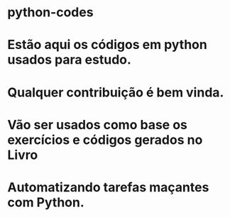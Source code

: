 # python-codes
# Estão aqui os códigos em python usados para estudo.
# Qualquer contribuição é bem vinda.
# Vão ser usados como base os exercícios e códigos gerados no Livro
# Automatizando tarefas maçantes com Python.
